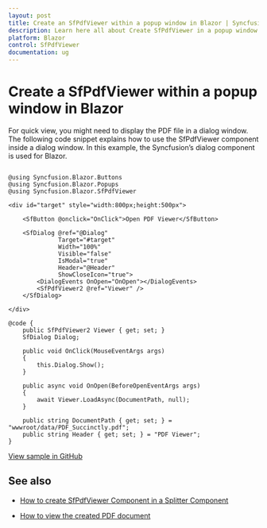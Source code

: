 ```yaml
---
layout: post
title: Create an SfPdfViewer within a popup window in Blazor | Syncfusion
description: Learn here all about Create SfPdfViewer in a popup window in Syncfusion Blazor SfPdfViewer component and more.
platform: Blazor
control: SfPdfViewer
documentation: ug
---
```


# Create a SfPdfViewer within a popup window in Blazor

For quick view, you might need to display the PDF file in a dialog window. The following code snippet explains how to use the SfPdfViewer component inside a dialog window. In this example, the Syncfusion’s dialog component is used for Blazor.

```cshtml

@using Syncfusion.Blazor.Buttons
@using Syncfusion.Blazor.Popups
@using Syncfusion.Blazor.SfPdfViewer

<div id="target" style="width:800px;height:500px">

    <SfButton @onclick="OnClick">Open PDF Viewer</SfButton>

    <SfDialog @ref="@Dialog"
              Target="#target"
              Width="100%"
              Visible="false"
              IsModal="true"
              Header="@Header"
              ShowCloseIcon="true">
        <DialogEvents OnOpen="OnOpen"></DialogEvents>
        <SfPdfViewer2 @ref="Viewer" />
    </SfDialog>

</div>

@code {
    public SfPdfViewer2 Viewer { get; set; }
    SfDialog Dialog;

    public void OnClick(MouseEventArgs args)
    {
        this.Dialog.Show();
    }

    public async void OnOpen(BeforeOpenEventArgs args)
    {
        await Viewer.LoadAsync(DocumentPath, null);
    }

    public string DocumentPath { get; set; } = "wwwroot/data/PDF_Succinctly.pdf";
    public string Header { get; set; } = "PDF Viewer";
}

```

[View sample in GitHub](https://github.com/SyncfusionExamples/blazor-pdf-viewer-examples/tree/master/Common/PdfViewer%20in%20Popup%20window)

## See also

* [How to create SfPdfViewer Component in a Splitter Component](./create-sfpdfviewer-in-a-splitter-component)

* [How to view the created PDF document](./create-sfpdfviewer)